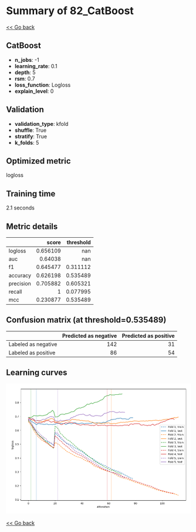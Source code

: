 # Summary of 82_CatBoost

[<< Go back](../README.md)


## CatBoost
- **n_jobs**: -1
- **learning_rate**: 0.1
- **depth**: 5
- **rsm**: 0.7
- **loss_function**: Logloss
- **explain_level**: 0

## Validation
 - **validation_type**: kfold
 - **shuffle**: True
 - **stratify**: True
 - **k_folds**: 5

## Optimized metric
logloss

## Training time

2.1 seconds

## Metric details
|           |    score |   threshold |
|:----------|---------:|------------:|
| logloss   | 0.656109 |  nan        |
| auc       | 0.64038  |  nan        |
| f1        | 0.645477 |    0.311112 |
| accuracy  | 0.626198 |    0.535489 |
| precision | 0.705882 |    0.605321 |
| recall    | 1        |    0.077995 |
| mcc       | 0.230877 |    0.535489 |


## Confusion matrix (at threshold=0.535489)
|                     |   Predicted as negative |   Predicted as positive |
|:--------------------|------------------------:|------------------------:|
| Labeled as negative |                     142 |                      31 |
| Labeled as positive |                      86 |                      54 |

## Learning curves
![Learning curves](learning_curves.png)

[<< Go back](../README.md)
